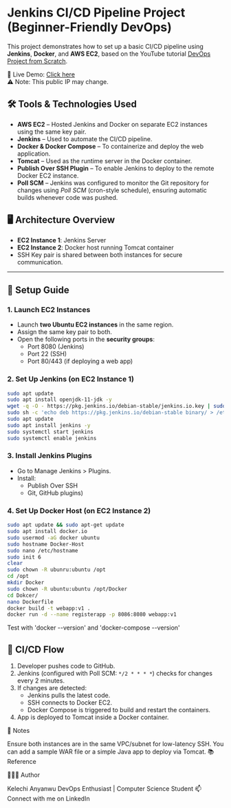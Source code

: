 # Jenkins CI/CD Pipeline Project (Beginner-Friendly DevOps)

This project demonstrates how to set up a basic CI/CD pipeline using **Jenkins**, **Docker**, and **AWS EC2**, based on the YouTube tutorial [DevOps Project from Scratch](https://www.youtube.com/watch?v=jv47sPxhUf8).

🚀 Live Demo: [Click here](http://54.160.184.96:8086/webapp/)  
⚠️ Note: This public IP may change.

## 🛠 Tools & Technologies Used

- **AWS EC2** – Hosted Jenkins and Docker on separate EC2 instances using the same key pair.
- **Jenkins** – Used to automate the CI/CD pipeline.
- **Docker & Docker Compose** – To containerize and deploy the web application.
- **Tomcat** – Used as the runtime server in the Docker container.
- **Publish Over SSH Plugin** – To enable Jenkins to deploy to the remote Docker EC2 instance.
- **Poll SCM** – Jenkins was configured to monitor the Git repository for changes using *Poll SCM* (cron-style schedule), ensuring automatic builds whenever code was pushed.



## 🖥️ Architecture Overview

- **EC2 Instance 1**: Jenkins Server
- **EC2 Instance 2**: Docker host running Tomcat container
- SSH Key pair is shared between both instances for secure communication.

---

## 🚀 Setup Guide

### 1. Launch EC2 Instances
- Launch **two Ubuntu EC2 instances** in the same region.
- Assign the same key pair to both.
- Open the following ports in the **security groups**:
  - Port 8080 (Jenkins)
  - Port 22 (SSH)
  - Port 80/443 (if deploying a web app)

### 2. Set Up Jenkins (on EC2 Instance 1)

```bash
sudo apt update
sudo apt install openjdk-11-jdk -y
wget -q -O - https://pkg.jenkins.io/debian-stable/jenkins.io.key | sudo apt-key add -
sudo sh -c 'echo deb https://pkg.jenkins.io/debian-stable binary/ > /etc/apt/sources.list.d/jenkins.list'
sudo apt update
sudo apt install jenkins -y
sudo systemctl start jenkins
sudo systemctl enable jenkins
```

### 3. Install Jenkins Plugins
- Go to Manage Jenkins > Plugins.
- Install:
  - Publish Over SSH
  - Git, GitHub plugins)
 
### 4. Set Up Docker Host (on EC2 Instance 2)
 ```bash
sudo apt update && sudo apt-get update
sudo apt install docker.io
sudo usermod -aG docker ubuntu
sudo hostname Docker-Host
sudo nano /etc/hostname
sudo init 6
clear
sudo chown -R ubunru:ubuntu /opt
cd /opt
mkdir Docker
sudo chown -R ubuntu:ubuntu /opt/Docker
cd Dokcer/
nano Dockerfile
docker build -t webapp:v1 .
docker run -d --name registerapp -p 8086:8080 webapp:v1
```

Test with 'docker --version' and 'docker-compose --version'

## 🔁 CI/CD Flow

1. Developer pushes code to GitHub.
2. Jenkins (configured with Poll SCM: `*/2 * * * *`) checks for changes every 2 minutes.
3. If changes are detected:
   - Jenkins pulls the latest code.
   - SSH connects to Docker EC2.
   - Docker Compose is triggered to build and restart the containers.
4. App is deployed to Tomcat inside a Docker container.

📌 Notes

Ensure both instances are in the same VPC/subnet for low-latency SSH.
You can add a sample WAR file or a simple Java app to deploy via Tomcat.
📚 Reference

👨🏾‍💻 Author

Kelechi Anyanwu
DevOps Enthusiast | Computer Science Student
📫 Connect with me on LinkedIn
